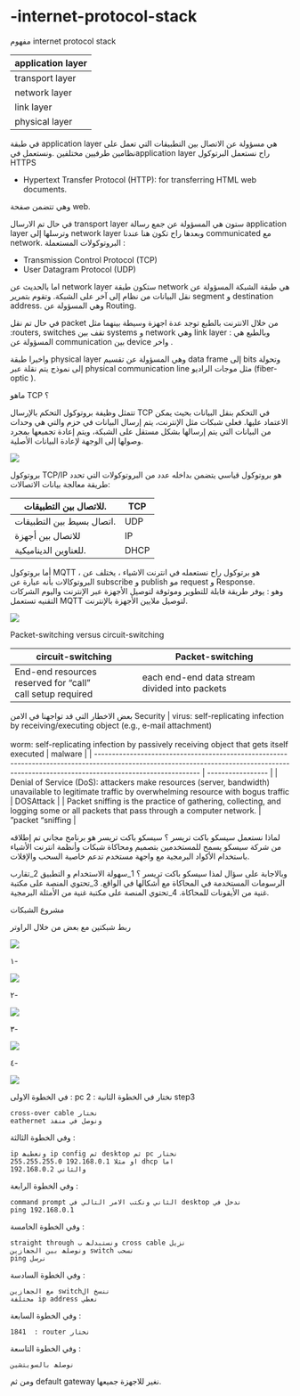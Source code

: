 # -internet-protocol-stack



 مفهوم internet protocol stack 



| application layer |
| ----------------- |
| transport layer   |
| network layer     |
| link layer        |
| physical layer    |

في طبقة application layer  هي مسؤولة عن الاتصال بين التطبيقات التي تعمل على نظامين طرفيين مختلفين .ونستعمل فيapplication layer راح نستعمل البرتوكول HTTPS

- Hypertext Transfer Protocol (HTTP): for transferring HTML web documents. 

وهي تتضمن صفحة web. 

في حال تم الارسال transport layer ستون هي المسؤولة عن جمع رسالة application layer وترسلها إلى  network layer وبعدها راح تكون هنا عندنا communicated مع network. 
البروتوكولات المستعملة : 

- Transmission Control Protocol (TCP)
- User Datagram Protocol (UDP)

اما بالحديث عن network layer ستكون طبقة network هي  طبقة الشبكة المسؤولة عن نقل البيانات من نظام إلى آخر على الشبكة. وتقوم بتمرير segment و destination address. 
وهي المسؤولة عن Routing. 

في حال تم نقل packet من خلال الانترنت بالطبع توجد عدة اجهزة وسيطة بينهما مثل :routers, switches تقف بين systems و network وهي link layer : وبالطبع هي المسؤولة عن communication بين device واخر .

واخيرا طبقة physical layer  وهي المسؤولة عن تقسيم data frame إلى bits وتحولة إلى نموذج يتم نقلة عبر  physical communication line  مثل موجات الراديو (fiber-optic ). 



ماهو TCP ؟ 

تتمثل وظيفة بروتوكول التحكم بالإرسال TCP في التحكم بنقل البيانات بحيث يمكن الاعتماد عليها. فعلى شبكات مثل الإنترنت، يتم إرسال البيانات في حزم والتي هي وحدات من البيانات التي يتم إرسالها بشكل مستقل على الشبكة، ويتم إعادة تجميعها بمجرد وصولها إلى الوجهة لإعادة البيانات الأصلية.


![](https://paper-attachments.dropbox.com/s_51D4B74E1E15B4A8DD2A824E39329518431ACBC50C4720496AE72BA41299FC5E_1640980865700_Screen+Shot+1443-05-27+at+10.59.24+PM.png)


بروتوكول TCP/IP هو بروتوكول قياسي يتضمن بداخله عدد من البروتوكولات التي تحدد طريقة معالجة بيانات الاتصالات:


| للاتصال بين التطبيقات.    | TCP  |
| ------------------------- | ---- |
| اتصال بسيط بين التطبيقات. | UDP  |
| للاتصال بين أجهزة         | IP   |
| للعناوين الديناميكية.     | DHCP |

أما بروتوكول MQTT  ، هو برتوكول راح نستعمله في انترنت الاشياء ، يختلف عن البروتوكالات بأنه عبارة عن subscribe و publish مو request و Response.  
وهو : يوفر طريقة قابلة للتطوير وموثوقة لتوصيل الأجهزة عبر الإنترنت واليوم الشركات التقنيه تستعمل MQTT لتوصيل ملايين الأجهزة بالإنترنت.



![](https://paper-attachments.dropbox.com/s_51D4B74E1E15B4A8DD2A824E39329518431ACBC50C4720496AE72BA41299FC5E_1641025548719_Screen+Shot+1443-05-28+at+11.25.02+AM.png)




Packet-switching versus circuit-switching



| circuit-switching                                            | Packet-switching                              |
| ------------------------------------------------------------ | --------------------------------------------- |
| End-end resources reserved for “call”<br>call setup required | each end-end data stream divided into packets |

بعض الاخطار التي قد تواجهنا في الامن Security 
| virus: self-replicating infection by receiving/executing object (e.g., e-mail attachment)<br><br>worm: self-replicating infection by passively receiving object that gets itself executed | malware           |
| ----------------------------------------------------------------------------------------------------------------------------------------------------------------------------------------- | ----------------- |
| Denial of Service (DoS): attackers make resources (server, bandwidth) unavailable to legitimate traffic by overwhelming resource with bogus traffic                                       | DOSAttack         |
| Packet sniffing is the practice of gathering, collecting, and logging some or all packets that pass through a computer network.                                                           | ”packet “sniffing |


لماذا نستعمل سيسكو باكت تريسر ؟ 
سيسكو باكت تريسر هو برنامج مجاني تم إطلاقه من شركة سيسكو يسمح للمستخدمين بتصميم ومحاكاة شبكات وأنظمة انترنت الأشياء باستخدام الأكواد البرمجية مع واجهة مستخدم تدعم خاصية السحب والإفلات. 

وبالاجابة على سؤال لمذا سيسكو باكت تريسر ؟
1_سهولة الاستخدام و التطبيق
2_تقارب الرسومات المستخدمة في المحاكاة مع
أشكالها في الواقع.
3_تحتوي المنصة على مكتبة غنية من الأيقونات للمحاكاة.
4_تحتوي المنصة على مكتبة غنية من الأمثلة البرمجية.


مشروع الشبكات 

ربط شبكتين مع بعض من خلال الراوتر 

![](https://paper-attachments.dropbox.com/s_51D4B74E1E15B4A8DD2A824E39329518431ACBC50C4720496AE72BA41299FC5E_1641026209402_Screen+Shot+1443-05-28+at+11.35.43+AM.png)


١-

![](https://paper-attachments.dropbox.com/s_51D4B74E1E15B4A8DD2A824E39329518431ACBC50C4720496AE72BA41299FC5E_1641026241544_Screen+Shot+1443-05-28+at+11.36.57+AM.png)


٢- 

![](https://paper-attachments.dropbox.com/s_51D4B74E1E15B4A8DD2A824E39329518431ACBC50C4720496AE72BA41299FC5E_1641026306304_Screen+Shot+1443-05-28+at+11.37.28+AM.png)


٣- 


![](https://paper-attachments.dropbox.com/s_51D4B74E1E15B4A8DD2A824E39329518431ACBC50C4720496AE72BA41299FC5E_1641026420530_Screen+Shot+1443-05-28+at+11.38.39+AM.png)


٤- 


![](https://paper-attachments.dropbox.com/s_51D4B74E1E15B4A8DD2A824E39329518431ACBC50C4720496AE72BA41299FC5E_1641026564777_Screen+Shot+1443-05-28+at+11.41.39+AM.png)


في الخطوة الاولى : pc نختار 
في الخطوة الثانية : 2 step3

    cross-over cable نختار
    eathernet ونوصل في منفذ

وفي الخطوة الثالثة :

    ip ونعطیھ ip config ثم desktop ثم pc نختار
    او مثلا 192.168.0.1 255.255.255.0 dhcp اما
    والثاني 192.168.0.2
    

وفي الخطوة الرابعة : 

    command prompt الثاني ونكتب الامر التالي في desktop ندخل في
    ping 192.168.0.1

وفي الخطوة الخامسة : 

    straight through ونستبدلھ ب cross cable نزیل
    ونوصلھ بین الجھازین switch نسحب
    ping نرسل

وفي الخطوة السادسة : 

    مع الجھازین switchننسخ ال
    مختلفة ip address نعطي

وفي الخطوة السابعة : 

    1841  : router نختار

وفي الخطوة التاسعة : 

    نوصلھ بالسویتشین 

 ومن ثم default gateway نغیر للاجهزة جميعها. 
